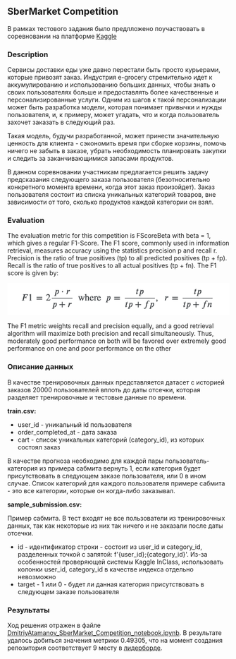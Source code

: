 ## SberMarket Competition

В рамках тестового задания было предлложено поучаствовать в соревновании на платформе [Kaggle](https://www.kaggle.com)

### Description

Сервисы доставки еды уже давно перестали быть просто курьерами, которые привозят заказ. Индустрия e-grocery стремительно идет к аккумулированию и использованию больших данных, чтобы знать о своих пользователях больше и предоставлять более качественные и персонализированные услуги. Одним из шагов к такой персонализации может быть разработка модели, которая понимает привычки и нужды пользователя, и, к примеру, может угадать, что и когда пользователь захочет заказать в следующий раз.

Такая модель, будучи разработанной, может принести значительную ценность для клиента - сэкономить время при сборке корзины, помочь ничего не забыть в заказе, убрать необходимость планировать закупки и следить за заканчивающимися запасами продуктов.

В данном соревновании участникам предлагается решить задачу предсказания следующего заказа пользователя (безотносительно конкретного момента времени, когда этот заказ произойдет). Заказ пользователя состоит из списка уникальных категорий товаров, вне зависимости от того, сколько продуктов каждой категории он взял.

### Evaluation

The evaluation metric for this competition is FScoreBeta with beta = 1, which gives a regular F1-Score. The F1 score, commonly used in information retrieval, measures accuracy using the statistics precision p and recall r. Precision is the ratio of true positives (tp) to all predicted positives (tp + fp). Recall is the ratio of true positives to all actual positives (tp + fn). The F1 score is given by:

![alt text](image.png)

The F1 metric weights recall and precision equally, and a good retrieval algorithm will maximize both precision and recall simultaneously. Thus, moderately good performance on both will be favored over extremely good performance on one and poor performance on the other

### Описание данных

В качестве тренировочных данных представляется датасет с историей заказов 20000 пользователей вплоть до даты отсечки, которая разделяет тренировочные и тестовые данные по времени.

**train.csv:**

- user_id - уникальный id пользователя
- order_completed_at - дата заказа
- cart - список уникальных категорий (category_id), из которых состоял заказ

В качестве прогноза необходимо для каждой пары пользователь-категория из примера сабмита вернуть 1, если категория будет присутствовать в следующем заказе пользователя, или 0 в ином случае. Список категорий для каждого пользователя примере сабмита - это все категории, которые он когда-либо заказывал.

**sample_submission.csv:**

Пример сабмита. В тест входят не все пользователи из тренировочных данных, так как некоторые из них так ничего и не заказали после даты отсечки.

- id - идентификатор строки - состоит из user_id и category_id, разделенных точкой с запятой: f'{user_id};{category_id}'. Из-за особенностей проверяющей системы Kaggle InClass, использовать колонки user_id, category_id в качестве индекса отдельно невозможно
- target - 1 или 0 - будет ли данная категория присутствовать в следующем заказе пользователя

### Результаты

Ход решения отражен в файле [DmitriyAtamanov_SberMarket_Competition_notebook.ipynb](DmitriyAtamanov_SberMarket_Competition_notebook.ipynb). В результате удалось добиться значения метрики 0.49305, что на момент создания репозитория соответствует 9 месту в [лидерборде](https://www.kaggle.com/competitions/sbermarket-internship-competition/leaderboard).